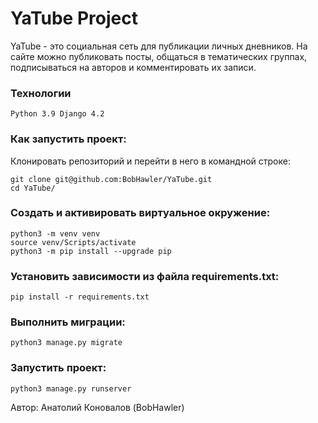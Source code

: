 # YaTube Project

YaTube - это социальная сеть для публикации личных дневников.
На сайте можно публиковать посты, общаться в тематических группах, подписываться на авторов и комментировать их записи.

### Технологии
```
Python 3.9 Django 4.2
```
### Как запустить проект:

Клонировать репозиторий и перейти в него в командной строке:
```
git clone git@github.com:BobHawler/YaTube.git
cd YaTube/
```
### Cоздать и активировать виртуальное окружение:
```
python3 -m venv venv
source venv/Scripts/activate
python3 -m pip install --upgrade pip
```
### Установить зависимости из файла requirements.txt:
```
pip install -r requirements.txt
```
### Выполнить миграции:
```
python3 manage.py migrate
```
### Запустить проект:
```
python3 manage.py runserver
```

Автор:
Анатолий Коновалов (BobHawler)
